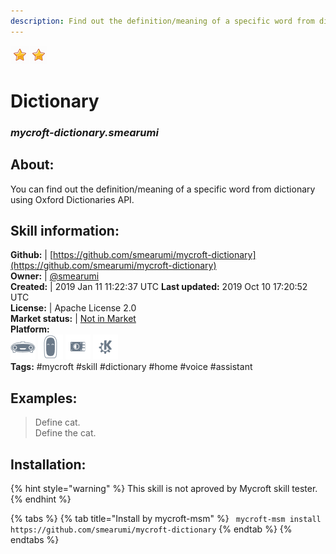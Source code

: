 ```yaml
---
description: Find out the definition/meaning of a specific word from dictionary
---
```


![](../.gitbook/assets/star.png)![](../.gitbook/assets/star.png)  
# Dictionary  
### _mycroft-dictionary.smearumi_  
## About:  
You can find out the definition/meaning of a specific word from dictionary using Oxford Dictionaries API.

## Skill information:  
**Github:** | [https://github.com/smearumi/mycroft-dictionary](https://github.com/smearumi/mycroft-dictionary)  
**Owner:** | [@smearumi](https://github.com/smearumi)  
**Created:** | 2019 Jan 11 11:22:37 UTC  **Last updated:** 2019 Oct 10 17:20:52 UTC  
**License:** | Apache License 2.0  
**Market status:** | [Not in Market](https://market.mycroft.ai/skill/)  
**Platform:**  
 ![Mark I](../.gitbook/assets/mark-1-icon.png)  ![Mark II](../.gitbook/assets/mark-2-icon.png)  ![Picroft](../.gitbook/assets/picroft-icon.png)  ![plasmoid](../.gitbook/assets/kde.png)   
**Tags:** \#mycroft \#skill \#dictionary \#home \#voice \#assistant   
## Examples:  
> Define cat.  
> Define the cat.  
  
## Installation:  
{% hint style="warning" %}
This skill is not aproved by Mycroft skill tester.
{% endhint %}
    
{% tabs %}
{% tab title="Install by mycroft-msm" %}
``` mycroft-msm install https://github.com/smearumi/mycroft-dictionary```
{% endtab %}
  {% endtabs %}
  